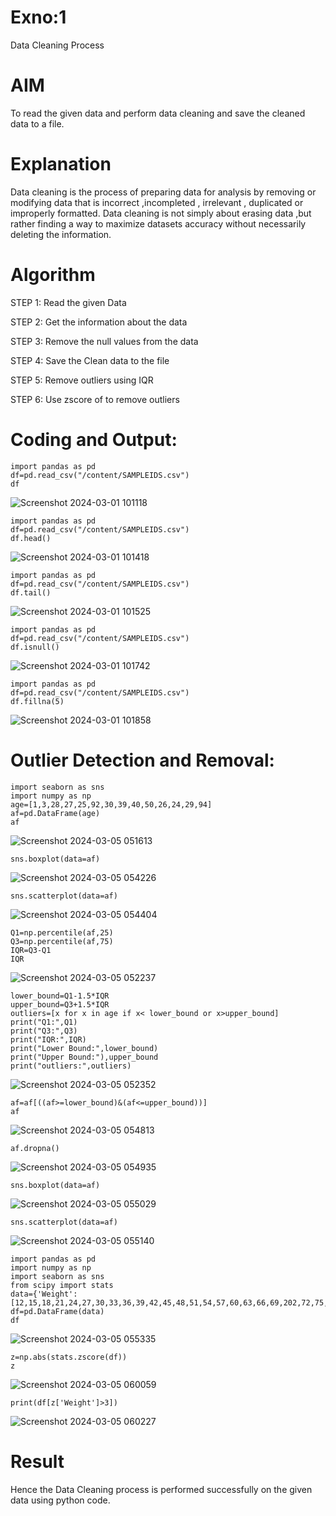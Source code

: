 # Exno:1
Data Cleaning Process

# AIM
To read the given data and perform data cleaning and save the cleaned data to a file.

# Explanation
Data cleaning is the process of preparing data for analysis by removing or modifying data that is incorrect ,incompleted , irrelevant , duplicated or improperly formatted. Data cleaning is not simply about erasing data ,but rather finding a way to maximize datasets accuracy without necessarily deleting the information.

# Algorithm
STEP 1: Read the given Data

STEP 2: Get the information about the data

STEP 3: Remove the null values from the data

STEP 4: Save the Clean data to the file

STEP 5: Remove outliers using IQR

STEP 6: Use zscore of to remove outliers

# Coding and Output:
```
import pandas as pd
df=pd.read_csv("/content/SAMPLEIDS.csv")
df
```
![Screenshot 2024-03-01 101118](https://github.com/sasintharparanthaman/exno1/assets/145743219/b40850bb-4a61-4032-b527-339a634c6641)
```
import pandas as pd
df=pd.read_csv("/content/SAMPLEIDS.csv")
df.head()
```
![Screenshot 2024-03-01 101418](https://github.com/sasintharparanthaman/exno1/assets/145743219/3909a226-0f3b-4811-aeaa-3b62bd154a84)
```
import pandas as pd
df=pd.read_csv("/content/SAMPLEIDS.csv")
df.tail()
```
![Screenshot 2024-03-01 101525](https://github.com/sasintharparanthaman/exno1/assets/145743219/667b0779-6d1b-488e-a993-811ebe20e45f)
```
import pandas as pd
df=pd.read_csv("/content/SAMPLEIDS.csv")
df.isnull()
```
![Screenshot 2024-03-01 101742](https://github.com/sasintharparanthaman/exno1/assets/145743219/84492a40-ebb3-446f-93d1-bc792fb79a21)
```
import pandas as pd
df=pd.read_csv("/content/SAMPLEIDS.csv")
df.fillna(5)
```
![Screenshot 2024-03-01 101858](https://github.com/sasintharparanthaman/exno1/assets/145743219/ab0a177d-a1bd-40c6-8072-43f6b41b0a0e)

# Outlier Detection and Removal:
```
import seaborn as sns
import numpy as np
age=[1,3,28,27,25,92,30,39,40,50,26,24,29,94]
af=pd.DataFrame(age)
af
```
![Screenshot 2024-03-05 051613](https://github.com/sasintharparanthaman/exno1/assets/145743219/98bbb5ec-cc8a-434f-b844-9746f0afc3ec)

```
sns.boxplot(data=af)
```
![Screenshot 2024-03-05 054226](https://github.com/sasintharparanthaman/exno1/assets/145743219/7c7a6352-6e7d-4269-baaa-69d627e11282)

```
sns.scatterplot(data=af)
```
![Screenshot 2024-03-05 054404](https://github.com/sasintharparanthaman/exno1/assets/145743219/6115d008-dbb0-4956-b6a7-c4f0e9c48cf3)

```
Q1=np.percentile(af,25)
Q3=np.percentile(af,75)
IQR=Q3-Q1
IQR
```
![Screenshot 2024-03-05 052237](https://github.com/sasintharparanthaman/exno1/assets/145743219/60ed0460-696b-4d6a-a1c3-6c142b114ab7)

```
lower_bound=Q1-1.5*IQR
upper_bound=Q3+1.5*IQR
outliers=[x for x in age if x< lower_bound or x>upper_bound]
print("Q1:",Q1)
print("Q3:",Q3)
print("IQR:",IQR)
print("Lower Bound:",lower_bound)
print("Upper Bound:"),upper_bound
print("outliers:",outliers)
```
![Screenshot 2024-03-05 052352](https://github.com/sasintharparanthaman/exno1/assets/145743219/3ee2b414-81b3-4427-9e75-769aced214da)
```
af=af[((af>=lower_bound)&(af<=upper_bound))]
af
```
![Screenshot 2024-03-05 054813](https://github.com/sasintharparanthaman/exno1/assets/145743219/a28a6ed3-4147-4f70-bcf3-139e4af355e6)

```
af.dropna()
```
![Screenshot 2024-03-05 054935](https://github.com/sasintharparanthaman/exno1/assets/145743219/9d8d0c37-6e84-4bbe-b986-275528b2789a)

```
sns.boxplot(data=af)
```
![Screenshot 2024-03-05 055029](https://github.com/sasintharparanthaman/exno1/assets/145743219/7428bca3-7210-4d6d-870c-04188760c1fc)

```
sns.scatterplot(data=af)
```
![Screenshot 2024-03-05 055140](https://github.com/sasintharparanthaman/exno1/assets/145743219/2da0ed2e-58c8-4199-9fc1-ffd4aef0e1c1)

```
import pandas as pd
import numpy as np
import seaborn as sns
from scipy import stats
data={'Weight':[12,15,18,21,24,27,30,33,36,39,42,45,48,51,54,57,60,63,66,69,202,72,75,78,81,84,232,87,90,93,96,99,258]}
df=pd.DataFrame(data)
df
```
![Screenshot 2024-03-05 055335](https://github.com/sasintharparanthaman/exno1/assets/145743219/8757b63c-5f42-41b1-a6e6-8a887b12c3f5)

```
z=np.abs(stats.zscore(df))
z
```
![Screenshot 2024-03-05 060059](https://github.com/sasintharparanthaman/exno1/assets/145743219/70e278d0-b45f-46c4-bdbf-7d0270b0c2db)

```
print(df[z['Weight']>3])
```
![Screenshot 2024-03-05 060227](https://github.com/sasintharparanthaman/exno1/assets/145743219/c917d559-4782-4950-8e3c-e157adc42b00)


# Result
Hence the Data Cleaning process is performed successfully on the given data using python code.
